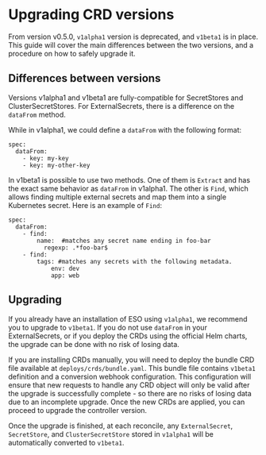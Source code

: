 # Upgrading CRD versions

From version v0.5.0, `v1alpha1` version is deprecated, and `v1beta1` is in place. This guide will cover the main differences between the two versions, and a procedure on how to safely upgrade it.

## Differences between versions
Versions v1alpha1 and v1beta1 are fully-compatible for SecretStores and ClusterSecretStores. For ExternalSecrets, there is a difference on the `dataFrom` method.

While in v1alpha1, we could define a `dataFrom` with the following format:

```
spec:
  dataFrom:
    - key: my-key
    - key: my-other-key
```

In v1beta1 is possible to use two methods. One of them is `Extract` and has the exact same behavior as `dataFrom` in v1alpha1. The other is `Find`, which allows finding multiple external secrets and map them into a single Kubernetes secret. Here is an example of `Find`:

```
spec:
  dataFrom:
    - find:
        name:  #matches any secret name ending in foo-bar
          regexp: .*foo-bar$
    - find:
        tags: #matches any secrets with the following metadata.
            env: dev  
            app: web
```

## Upgrading

If you already have an installation of ESO using `v1alpha1`, we recommend you to upgrade to `v1beta1`. If you do not use `dataFrom` in your ExternalSecrets, or if you deploy the CRDs using the official Helm charts, the upgrade can be done with no risk of losing data. 

If you are installing CRDs manually, you will need to deploy the bundle CRD file available at `deploys/crds/bundle.yaml`. This bundle file contains `v1beta1` definition and a conversion webhook configuration. This configuration will ensure that new requests to handle any CRD object will only be valid after the upgrade is successfully complete - so there are no risks of losing data due to an incomplete upgrade. Once the new CRDs are applied, you can proceed to upgrade the controller version.

Once the upgrade is finished, at each reconcile, any `ExternalSecret`, `SecretStore`,  and `ClusterSecretStore` stored in `v1alpha1` will be automatically converted to `v1beta1`. 